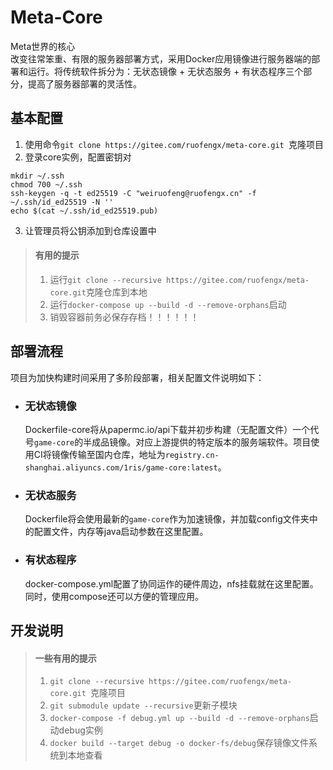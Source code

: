 # Meta-Core  
Meta世界的核心  
改变往常笨重、有限的服务器部署方式，采用Docker应用镜像进行服务器端的部署和运行。将传统软件拆分为：无状态镜像 + 无状态服务 + 有状态程序三个部分，提高了服务器部署的灵活性。

## 基本配置  
1. 使用命令`git clone https://gitee.com/ruofengx/meta-core.git `克隆项目  
2. 登录core实例，配置密钥对
```
mkdir ~/.ssh
chmod 700 ~/.ssh
ssh-keygen -q -t ed25519 -C "weiruofeng@ruofengx.cn" -f ~/.ssh/id_ed25519 -N ''
echo $(cat ~/.ssh/id_ed25519.pub)
```  
3. 让管理员将公钥添加到仓库设置中  
> #### 有用的提示  
> 1. 运行`git clone --recursive https://gitee.com/ruofengx/meta-core.git`克隆仓库到本地  
> 2. 运行`docker-compose up --build -d --remove-orphans`启动  
> 3. 销毁容器前务必保存存档！！！！！！

## 部署流程  
项目为加快构建时间采用了多阶段部署，相关配置文件说明如下：  
- ### 无状态镜像  
  Dockerfile-core将从papermc.io/api下载并初步构建（无配置文件）一个代号`game-core`的半成品镜像。对应上游提供的特定版本的服务端软件。项目使用CI将镜像传输至国内仓库，地址为`registry.cn-shanghai.aliyuncs.com/1ris/game-core:latest`。  
- ### 无状态服务  
  Dockerfile将会使用最新的`game-core`作为加速镜像，并加载config文件夹中的配置文件，内存等java启动参数在这里配置。  
- ### 有状态程序  
  docker-compose.yml配置了协同运作的硬件周边，nfs挂载就在这里配置。同时，使用compose还可以方便的管理应用。  
## 开发说明  
> #### 一些有用的提示  
> 1. `git clone --recursive https://gitee.com/ruofengx/meta-core.git `克隆项目  
> 2. `git submodule update --recursive`更新子模块  
> 3. `docker-compose -f debug.yml up --build -d --remove-orphans`启动debug实例  
> 4. `docker build --target debug -o docker-fs/debug`保存镜像文件系统到本地查看  
